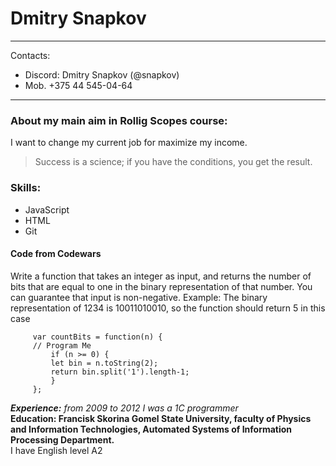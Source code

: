 # Dmitry Snapkov  
***
Contacts:  
* Discord: Dmitry Snapkov (@snapkov)  
* Mob. +375 44 545-04-64  
***  
### About my main aim in Rollig Scopes course:  
I want to change my current job for maximize my income.  
> Success is a science; if you have the conditions, you get the result.  

### Skills:  
- JavaScript  
- HTML  
- Git  
  
#### Code from Codewars  
Write a function that takes an integer as input, and returns the number of bits that are equal to one in the binary representation of that number. You can guarantee that input is non-negative.
Example: The binary representation of 1234 is 10011010010, so the function should return 5 in this case
```
     var countBits = function(n) {
     // Program Me
         if (n >= 0) {
         let bin = n.toString(2);
         return bin.split('1').length-1;
         }
     }; 
```
***Experience:*** *from 2009 to 2012 I was a 1C programmer*  
__Education: Francisk Skorina Gomel State University, faculty of Physics and Information Technologies, Automated Systems of Information Processing Department.__  
I have English level A2
